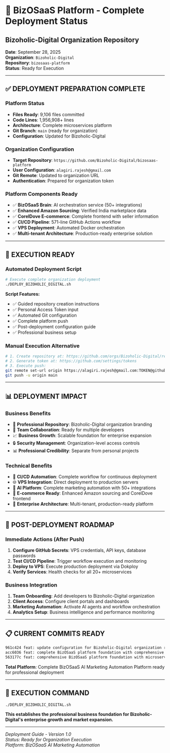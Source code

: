# 🏢 BizOSaaS Platform - Complete Deployment Status
## Bizoholic-Digital Organization Repository

**Date**: September 28, 2025  
**Organization**: `Bizoholic-Digital`  
**Repository**: `bizosaas-platform`  
**Status**: Ready for Execution

---

## ✅ **DEPLOYMENT PREPARATION COMPLETE**

### **Platform Status**
- **Files Ready**: 9,106 files committed
- **Code Lines**: 1,956,908+ lines  
- **Architecture**: Complete microservices platform
- **Git Branch**: `main` (ready for organization)
- **Configuration**: Updated for Bizoholic-Digital

### **Organization Configuration**
- **Target Repository**: `https://github.com/Bizoholic-Digital/bizosaas-platform`
- **User Configuration**: `alagiri.rajesh@gmail.com`
- **Git Remote**: Updated to organization URL
- **Authentication**: Prepared for organization token

### **Platform Components Ready**
- ✅ **BizOSaaS Brain**: AI orchestration service (50+ integrations)
- ✅ **Enhanced Amazon Sourcing**: Verified India marketplace data
- ✅ **CorelDove E-commerce**: Complete frontend with seller information
- ✅ **CI/CD Pipeline**: 571-line GitHub Actions workflow
- ✅ **VPS Deployment**: Automated Docker orchestration
- ✅ **Multi-tenant Architecture**: Production-ready enterprise solution

---

## 🚀 **EXECUTION READY**

### **Automated Deployment Script**
```bash
# Execute complete organization deployment
./DEPLOY_BIZOHOLIC_DIGITAL.sh
```

**Script Features:**
- ✅ Guided repository creation instructions
- ✅ Personal Access Token input
- ✅ Automated Git configuration
- ✅ Complete platform push
- ✅ Post-deployment configuration guide
- ✅ Professional business setup

### **Manual Execution Alternative**
```bash
# 1. Create repository at: https://github.com/orgs/Bizoholic-Digital/repositories
# 2. Generate token at: https://github.com/settings/tokens
# 3. Execute push:
git remote set-url origin https://alagiri.rajesh@gmail.com:TOKEN@github.com/Bizoholic-Digital/bizosaas-platform.git
git push -u origin main
```

---

## 📊 **DEPLOYMENT IMPACT**

### **Business Benefits**
- 🏢 **Professional Repository**: Bizoholic-Digital organization branding
- 👥 **Team Collaboration**: Ready for multiple developers
- 📈 **Business Growth**: Scalable foundation for enterprise expansion
- 🔒 **Security Management**: Organization-level access controls
- 📊 **Professional Credibility**: Separate from personal projects

### **Technical Benefits**
- 🔄 **CI/CD Automation**: Complete workflow for continuous deployment
- 🌐 **VPS Integration**: Direct deployment to production servers
- 🧠 **AI Platform**: Complete marketing automation with 50+ integrations
- 🛒 **E-commerce Ready**: Enhanced Amazon sourcing and CorelDove frontend
- 📱 **Enterprise Architecture**: Multi-tenant, production-ready platform

---

## 🎯 **POST-DEPLOYMENT ROADMAP**

### **Immediate Actions** (After Push)
1. **Configure GitHub Secrets**: VPS credentials, API keys, database passwords
2. **Test CI/CD Pipeline**: Trigger workflow execution and monitoring
3. **Deploy to VPS**: Execute production deployment via Dokploy
4. **Verify Services**: Health checks for all 20+ microservices

### **Business Integration**
1. **Team Onboarding**: Add developers to Bizoholic-Digital organization
2. **Client Access**: Configure client portals and dashboards
3. **Marketing Automation**: Activate AI agents and workflow orchestration
4. **Analytics Setup**: Business intelligence and performance monitoring

---

## 📋 **CURRENT COMMITS READY**

```bash
961c424 feat: update configuration for Bizoholic-Digital organization repository
acc6036 feat: complete BizOSaaS platform foundation with comprehensive microservices architecture  
563177c feat: comprehensive BizOSaaS platform foundation with microservices architecture
```

**Total Platform**: Complete BizOSaaS AI Marketing Automation Platform ready for professional deployment

---

## 🎉 **EXECUTION COMMAND**

```bash
./DEPLOY_BIZOHOLIC_DIGITAL.sh
```

**This establishes the professional business foundation for Bizoholic-Digital's enterprise growth and market expansion.**

---

*Deployment Guide - Version 1.0*  
*Status: Ready for Organization Execution*  
*Platform: BizOSaaS AI Marketing Automation*